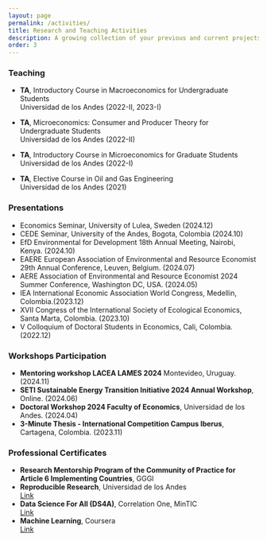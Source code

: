 ```yaml
---
layout: page
permalink: /activities/
title: Research and Teaching Activities
description: A growing collection of your previous and current projects.
order: 3
---
```



### Teaching
- **TA**, Introductory Course in Macroeconomics for Undergraduate Students  
  Universidad de los Andes (2022-II, 2023-I)

- **TA**, Microeconomics: Consumer and Producer Theory for Undergraduate Students  
  Universidad de los Andes (2022-II)

- **TA**, Introductory Course in Microeconomics for Graduate Students  
  Universidad de los Andes (2022-I)

- **TA**, Elective Course in Oil and Gas Engineering  
  Universidad de los Andes (2021)

### Presentations
- Economics Seminar, University of Lulea, Sweden (2024.12)
- CEDE Seminar, University of the Andes, Bogota, Colombia (2024.10)
- EfD Environmental for Development 18th Annual Meeting, Nairobi, Kenya. (2024.10)
- EAERE European Association of Environmental and Resource Economist 29th Annual Conference, Leuven, Belgium. (2024.07)
- AERE Association of Environmental and Resource Economist 2024 Summer Conference, Washington DC, USA. (2024.05)
- IEA International Economic Association World Congress, Medellin, Colombia.(2023.12)
- XVII Congress of the International Society of Ecological Economics, Santa Marta, Colombia. (2023.10)
- V Colloquium of Doctoral Students in Economics, Cali, Colombia.(2022.12)

### Workshops Participation

- **Mentoring workshop LACEA LAMES 2024** Montevideo, Uruguay. (2024.11)
- **SETI Sustainable Energy Transition Initiative 2024 Annual Workshop**, Online. (2024.06)
- **Doctoral Workshop 2024 Faculty of Economics**, Universidad de los Andes. (2024.04)
- **3-Minute Thesis - International Competition Campus Iberus**, Cartagena, Colombia. (2023.11)

### Professional Certificates
- **Research Mentorship Program of the Community of Practice for Article 6 Implementing Countries**, GGGI
- **Reproducible Research**, Universidad de los Andes  
  [Link](https://shorturl.at/eoIO8)
- **Data Science For All (DS4A)**, Correlation One, MinTIC  
  [Link](https://www.credential.net/f6087e7f-6c53-4245-b2e0-d2297a625d4d)
- **Machine Learning**, Coursera  
  [Link](https://www.coursera.org/account/accomplishments/verify/S7J59VHC5K53)
